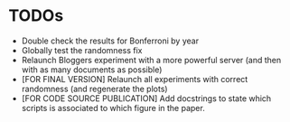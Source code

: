 # TODOs

- Double check the results for Bonferroni by year
- Globally test the randomness fix
- Relaunch Bloggers experiment with a more powerful server (and then with as many documents as possible)
- [FOR FINAL VERSION] Relaunch all experiments with correct randomness (and regenerate the plots)
- [FOR CODE SOURCE PUBLICATION] Add docstrings to state which scripts is associated to which figure in the paper.

